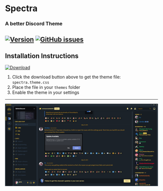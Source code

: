 # Spectra
### A better Discord Theme
[![Version](https://img.shields.io/badge/Version-1.0-fdc91e.svg)](https://shields.io/)
[![GitHub issues](https://img.shields.io/github/issues/PixelMelt/Spectra.svg)](https://GitHub.com/PixelMelt/Spectra/issues/)
---
## Installation Instructions ##
[![Download](https://img.shields.io/badge/Download--lime.svg)](https://downgit.github.io/#/home?url=https://github.com/p0rtL6/Spectra/blob/main/spectra.theme.css)
1. Click the download button above to get the theme file: ``spectra.theme.css``
2. Place the file in your ``themes`` folder
3. Enable the theme in your settings
---
![Preview](/assets/Template.png)

